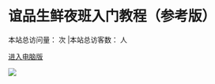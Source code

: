 # 谊品生鲜夜班入门教程（参考版）




<span id="busuanzi_container_site_pv" style='display:yes'>
    本站总访问量：<span id="busuanzi_value_site_pv"></span> 次
</span>
<span id="busuanzi_container_site_uv" style='display:yes'>
    |本站总访客数：<span id="busuanzi_value_site_uv"></span> 人
</span>




[进入电脑版](./index.md)

![](./resources/pic/logo/coverpage.jpg)